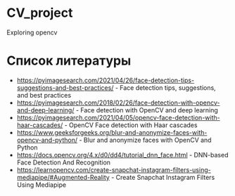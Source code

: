 # CV_project
Exploring opencv


# Список литературы

- https://pyimagesearch.com/2021/04/26/face-detection-tips-suggestions-and-best-practices/  - Face detection tips, suggestions, and best practices
- https://pyimagesearch.com/2018/02/26/face-detection-with-opencv-and-deep-learning/ - Face detection with OpenCV and deep learning
- https://pyimagesearch.com/2021/04/05/opencv-face-detection-with-haar-cascades/ - OpenCV Face detection with Haar cascades
- https://www.geeksforgeeks.org/blur-and-anonymize-faces-with-opencv-and-python/ - Blur and anonymize faces with OpenCV and Python
- https://docs.opencv.org/4.x/d0/dd4/tutorial_dnn_face.html - DNN-based Face Detection And Recognition
- https://learnopencv.com/create-snapchat-instagram-filters-using-mediapipe/#Augmented-Reality  - Create Snapchat Instagram Filters Using Mediapipe